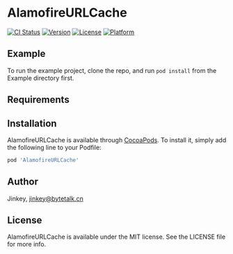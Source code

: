 # AlamofireURLCache

[![CI Status](https://img.shields.io/travis/Jinkey/AlamofireURLCache.svg?style=flat)](https://travis-ci.org/Jinkey/AlamofireURLCache)
[![Version](https://img.shields.io/cocoapods/v/AlamofireURLCache.svg?style=flat)](https://cocoapods.org/pods/AlamofireURLCache)
[![License](https://img.shields.io/cocoapods/l/AlamofireURLCache.svg?style=flat)](https://cocoapods.org/pods/AlamofireURLCache)
[![Platform](https://img.shields.io/cocoapods/p/AlamofireURLCache.svg?style=flat)](https://cocoapods.org/pods/AlamofireURLCache)

## Example

To run the example project, clone the repo, and run `pod install` from the Example directory first.

## Requirements

## Installation

AlamofireURLCache is available through [CocoaPods](https://cocoapods.org). To install
it, simply add the following line to your Podfile:

```ruby
pod 'AlamofireURLCache'
```

## Author

Jinkey, jinkey@bytetalk.cn

## License

AlamofireURLCache is available under the MIT license. See the LICENSE file for more info.
